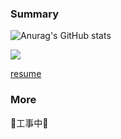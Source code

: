 <!--
**YuMuuu/YuMuuu** is a ✨ _special_ ✨ repository because its `README.md` (this file) appears on your GitHub profile.

Here are some ideas to get you started:

- 🔭 I’m currently working on ...
- 🌱 I’m currently learning ...
- 👯 I’m looking to collaborate on ...
- 🤔 I’m looking for help with ...
- 💬 Ask me about ...
- 📫 How to reach me: ...
- 😄 Pronouns: ...
- ⚡ Fun fact: ...
-->

### Summary

![Anurag's GitHub stats](https://github-readme-stats.vercel.app/api?username=YuMuuu&show_icons=true&theme=dracula)


<!--
![](https://github-readme-stats.vercel.app/api/pin/?username=YuMuuu&repo={リポジトリ名})
-->

![](https://github-readme-stats.vercel.app/api/top-langs/?username=YuMuuu&theme=dracula)

[resume](https://www.resume.id/curelemonade)

### More

🚧工事中🚧
